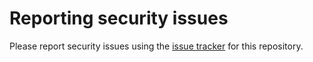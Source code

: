 # Reporting security issues

Please report security issues using the [issue tracker](https://github.com/caltechlibrary/template/issues) for this repository.
